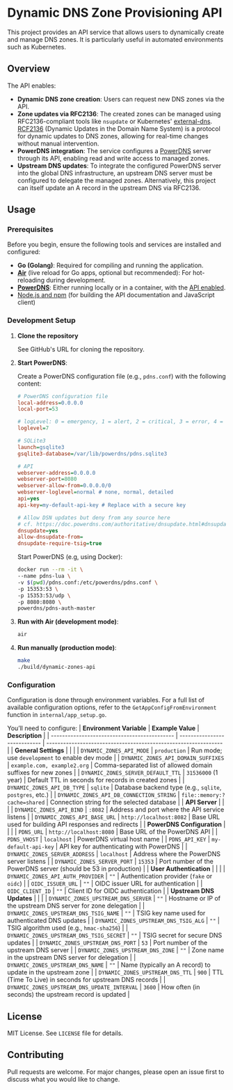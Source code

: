 # Dynamic DNS Zone Provisioning API

This project provides an API service that allows users to dynamically create and manage DNS zones. It is particularly useful in automated environments such as Kubernetes.

## Overview

The API enables:

- **Dynamic DNS zone creation**: Users can request new DNS zones via the API.
- **Zone updates via RFC2136**: The created zones can be managed using RFC2136-compliant tools like `nsupdate` or Kubernetes' [external-dns](https://github.com/kubernetes-sigs/external-dns). [RCF2136](https://datatracker.ietf.org/doc/html/rfc2136) (Dynamic Updates in the Domain Name System) is a protocol for dynamic updates to DNS zones, allowing for real-time changes without manual intervention.
- **PowerDNS integration**: The service configures a [PowerDNS](https://doc.powerdns.com/) server through its API, enabling read and write access to managed zones.
- **Upstream DNS updates**: To integrate the configured PowerDNS server into the global DNS infrastructure, an upstream DNS server must be configured to delegate the managed zones. Alternatively, this project can itself update an A record in the upstream DNS via RFC2136.

## Usage

### Prerequisites

Before you begin, ensure the following tools and services are installed and configured:

- **Go (Golang)**: Required for compiling and running the application.
- **[Air](https://github.com/cosmtrek/air)** (live reload for Go apps, optional but recommended): For hot-reloading during development.
- **[PowerDNS](https://www.powerdns.com/)**: Either running locally or in a container, with the [API enabled](https://doc.powerdns.com/authoritative/http-api/).
- [Node.js and npm](https://docs.npmjs.com/downloading-and-installing-node-js-and-npm) (for building the API documentation and JavaScript client)

### Development Setup

1. **Clone the repository**

    See GitHub's URL for cloning the repository.

1. **Start PowerDNS**:

    Create a PowerDNS configuration file (e.g., `pdns.conf`) with the following content:

    ```ini
    # PowerDNS configuration file
    local-address=0.0.0.0
    local-port=53

    # logLevel: 0 = emergency, 1 = alert, 2 = critical, 3 = error, 4 = warning, 5 = notice, 6 = info, 7 = debug
    loglevel=7

    # SQLite3
    launch=gsqlite3
    gsqlite3-database=/var/lib/powerdns/pdns.sqlite3

    # API
    webserver-address=0.0.0.0
    webserver-port=8080
    webserver-allow-from=0.0.0.0/0
    webserver-loglevel=normal # none, normal, detailed
    api=yes
    api-key=my-default-api-key # Replace with a secure key

    # Allow DSN updates but deny from any source here
    # cf. https://doc.powerdns.com/authoritative/dnsupdate.html#dnsupdate-metadata
    dnsupdate=yes
    allow-dnsupdate-from=
    dnsupdate-require-tsig=true
    ```

    Start PowerDNS (e.g, using Docker):

    ```bash
    docker run --rm -it \
    --name pdns-lua \
    -v $(pwd)/pdns.conf:/etc/powerdns/pdns.conf \
    -p 15353:53 \
    -p 15353:53/udp \
    -p 8080:8080 \
    powerdns/pdns-auth-master 
    ```

1. **Run with Air (development mode)**:

    ```bash
    air
    ```

1. **Run manually (production mode)**:

    ```bash
    make
    ./build/dynamic-zones-api
    ```

### Configuration

Configuration is done through environment variables. For a full list of available configuration options, refer to the `GetAppConfigFromEnvironment` function in `internal/app_setup.go`.

You’ll need to configure:
| **Environment Variable**                     | **Example Value**            | **Description**                                                 |
| -------------------------------------------- | ---------------------------- | --------------------------------------------------------------- |
| **General Settings**                         |                              |                                                                 |
| `DYNAMIC_ZONES_API_MODE`                     | `production`                 | Run mode; use `development` to enable dev mode                  |
| `DYNAMIC_ZONES_API_DOMAIN_SUFFIXES`          | `example.com, example2.org`  | Comma-separated list of allowed domain suffixes for new zones   |
| `DYNAMIC_ZONES_SERVER_DEFAULT_TTL`           | `31536000` (1 year)          | Default TTL in seconds for records in created zones             |
| `DYNAMIC_ZONES_API_DB_TYPE`                  | `sqlite`                     | Database backend type (e.g., `sqlite`, `postgres`, etc.)        |
| `DYNAMIC_ZONES_API_DB_CONNECTION_STRING`     | `file::memory:?cache=shared` | Connection string for the selected database                     |
| **API Server**                               |                              |                                                                 |
| `DYNAMIC_ZONES_API_BIND`                     | `:8082`                      | Address and port where the API service listens                  |
| `DYNAMIC_ZONES_API_BASE_URL`                 | `http://localhost:8082`      | Base URL used for building API responses and redirects          |
| **PowerDNS Configuration**                   |                              |                                                                 |
| `PDNS_URL`                                   | `http://localhost:8080`      | Base URL of the PowerDNS API                                    |
| `PDNS_VHOST`                                 | `localhost`                  | PowerDNS virtual host name                                      |
| `PDNS_API_KEY`                               | `my-default-api-key`         | API key for authenticating with PowerDNS                        |
| `DYNAMIC_ZONES_SERVER_ADDRESS`               | `localhost`                  | Address where the PowerDNS server listens                       |
| `DYNAMIC_ZONES_SERVER_PORT`                  | `15353`                      | Port number of the PowerDNS server (should be 53 in production) |
| **User Authentication**                      |                              |                                                                 |
| `DYNAMIC_ZONES_API_AUTH_PROVIDER`            | `""`                         | Authentication provider (`fake` or `oidc`)                      |
| `OIDC_ISSUER_URL`                            | `""`                         | OIDC issuer URL for authentication                              |
| `OIDC_CLIENT_ID`                             | `""`                         | Client ID for OIDC authentication                               |
| **Upstream DNS Updates**                     |                              |                                                                 |
| `DYNAMIC_ZONES_UPSTREAM_DNS_SERVER`          | `""`                         | Hostname or IP of the upstream DNS server for zone delegation   |
| `DYNAMIC_ZONES_UPSTREAM_DNS_TSIG_NAME`       | `""`                         | TSIG key name used for authenticated DNS updates                |
| `DYNAMIC_ZONES_UPSTREAM_DNS_TSIG_ALG`        | `""`                         | TSIG algorithm used (e.g., `hmac-sha256`)                       |
| `DYNAMIC_ZONES_UPSTREAM_DNS_TSIG_SECRET`     | `""`                         | TSIG secret for secure DNS updates                              |
| `DYNAMIC_ZONES_UPSTREAM_DNS_PORT`            | `53`                         | Port number of the upstream DNS server                          |
| `DYNAMIC_ZONES_UPSTREAM_DNS_ZONE`            | `""`                         | Zone name in the upstream DNS server for delegation             |
| `DYNAMIC_ZONES_UPSTREAM_DNS_NAME`            | `""`                         | Name (typically an A record) to update in the upstream zone     |
| `DYNAMIC_ZONES_UPSTREAM_DNS_TTL`             | `900`                        | TTL (Time To Live) in seconds for upstream DNS records          |
| `DYNAMIC_ZONES_UPSTREAM_DNS_UPDATE_INTERVAL` | `3600`                       | How often (in seconds) the upstream record is updated           |



## License

MIT License. See `LICENSE` file for details.

## Contributing

Pull requests are welcome. For major changes, please open an issue first to discuss what you would like to change.
